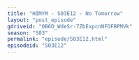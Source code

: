 ```yaml
---
title: "HIMYM - S03E12 - No Tomorrow"
layout: "post_episode"
gdriveid: "0B6D_WdeSr-7ZbExpcnNFOFBPMVk"
season: "S03"
permalink: "episode/S03E12.html"
episodeid: "S03E12"
---
```

